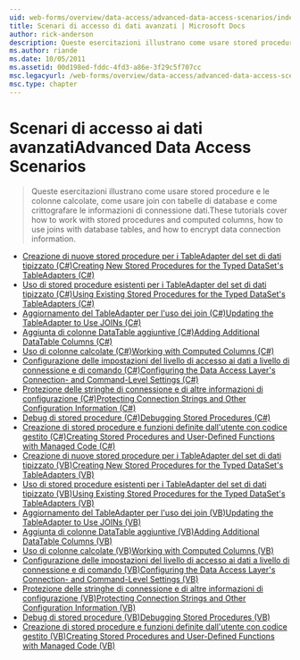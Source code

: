 ```yaml
---
uid: web-forms/overview/data-access/advanced-data-access-scenarios/index
title: Scenari di accesso di dati avanzati | Microsoft Docs
author: rick-anderson
description: Queste esercitazioni illustrano come usare stored procedure e le colonne calcolate e come usare join con tabelle di database come crittografare le informazioni di connessione dati...
ms.author: riande
ms.date: 10/05/2011
ms.assetid: 00d198ed-fddc-4fd3-a86e-3f29c5f707cc
msc.legacyurl: /web-forms/overview/data-access/advanced-data-access-scenarios
msc.type: chapter
---
```

<a name="advanced-data-access-scenarios"></a><span data-ttu-id="bb7b4-103">Scenari di accesso ai dati avanzati</span><span class="sxs-lookup"><span data-stu-id="bb7b4-103">Advanced Data Access Scenarios</span></span>
====================
> <span data-ttu-id="bb7b4-104">Queste esercitazioni illustrano come usare stored procedure e le colonne calcolate, come usare join con tabelle di database e come crittografare le informazioni di connessione dati.</span><span class="sxs-lookup"><span data-stu-id="bb7b4-104">These tutorials cover how to work with stored procedures and computed columns, how to use joins with database tables, and how to encrypt data connection information.</span></span>


- [<span data-ttu-id="bb7b4-105">Creazione di nuove stored procedure per i TableAdapter del set di dati tipizzato (C#)</span><span class="sxs-lookup"><span data-stu-id="bb7b4-105">Creating New Stored Procedures for the Typed DataSet's TableAdapters (C#)</span></span>](creating-new-stored-procedures-for-the-typed-dataset-s-tableadapters-cs.md)
- [<span data-ttu-id="bb7b4-106">Uso di stored procedure esistenti per i TableAdapter del set di dati tipizzato (C#)</span><span class="sxs-lookup"><span data-stu-id="bb7b4-106">Using Existing Stored Procedures for the Typed DataSet's TableAdapters (C#)</span></span>](using-existing-stored-procedures-for-the-typed-dataset-s-tableadapters-cs.md)
- [<span data-ttu-id="bb7b4-107">Aggiornamento del TableAdapter per l'uso dei join (C#)</span><span class="sxs-lookup"><span data-stu-id="bb7b4-107">Updating the TableAdapter to Use JOINs (C#)</span></span>](updating-the-tableadapter-to-use-joins-cs.md)
- [<span data-ttu-id="bb7b4-108">Aggiunta di colonne DataTable aggiuntive (C#)</span><span class="sxs-lookup"><span data-stu-id="bb7b4-108">Adding Additional DataTable Columns (C#)</span></span>](adding-additional-datatable-columns-cs.md)
- [<span data-ttu-id="bb7b4-109">Uso di colonne calcolate (C#)</span><span class="sxs-lookup"><span data-stu-id="bb7b4-109">Working with Computed Columns (C#)</span></span>](working-with-computed-columns-cs.md)
- [<span data-ttu-id="bb7b4-110">Configurazione delle impostazioni del livello di accesso ai dati a livello di connessione e di comando (C#)</span><span class="sxs-lookup"><span data-stu-id="bb7b4-110">Configuring the Data Access Layer's Connection- and Command-Level Settings (C#)</span></span>](configuring-the-data-access-layer-s-connection-and-command-level-settings-cs.md)
- [<span data-ttu-id="bb7b4-111">Protezione delle stringhe di connessione e di altre informazioni di configurazione (C#)</span><span class="sxs-lookup"><span data-stu-id="bb7b4-111">Protecting Connection Strings and Other Configuration Information (C#)</span></span>](protecting-connection-strings-and-other-configuration-information-cs.md)
- [<span data-ttu-id="bb7b4-112">Debug di stored procedure (C#)</span><span class="sxs-lookup"><span data-stu-id="bb7b4-112">Debugging Stored Procedures (C#)</span></span>](debugging-stored-procedures-cs.md)
- [<span data-ttu-id="bb7b4-113">Creazione di stored procedure e funzioni definite dall'utente con codice gestito (C#)</span><span class="sxs-lookup"><span data-stu-id="bb7b4-113">Creating Stored Procedures and User-Defined Functions with Managed Code (C#)</span></span>](creating-stored-procedures-and-user-defined-functions-with-managed-code-cs.md)
- [<span data-ttu-id="bb7b4-114">Creazione di nuove stored procedure per i TableAdapter del set di dati tipizzato (VB)</span><span class="sxs-lookup"><span data-stu-id="bb7b4-114">Creating New Stored Procedures for the Typed DataSet's TableAdapters (VB)</span></span>](creating-new-stored-procedures-for-the-typed-dataset-s-tableadapters-vb.md)
- [<span data-ttu-id="bb7b4-115">Uso di stored procedure esistenti per i TableAdapter del set di dati tipizzato (VB)</span><span class="sxs-lookup"><span data-stu-id="bb7b4-115">Using Existing Stored Procedures for the Typed DataSet's TableAdapters (VB)</span></span>](using-existing-stored-procedures-for-the-typed-dataset-s-tableadapters-vb.md)
- [<span data-ttu-id="bb7b4-116">Aggiornamento del TableAdapter per l'uso dei join (VB)</span><span class="sxs-lookup"><span data-stu-id="bb7b4-116">Updating the TableAdapter to Use JOINs (VB)</span></span>](updating-the-tableadapter-to-use-joins-vb.md)
- [<span data-ttu-id="bb7b4-117">Aggiunta di colonne DataTable aggiuntive (VB)</span><span class="sxs-lookup"><span data-stu-id="bb7b4-117">Adding Additional DataTable Columns (VB)</span></span>](adding-additional-datatable-columns-vb.md)
- [<span data-ttu-id="bb7b4-118">Uso di colonne calcolate (VB)</span><span class="sxs-lookup"><span data-stu-id="bb7b4-118">Working with Computed Columns (VB)</span></span>](working-with-computed-columns-vb.md)
- [<span data-ttu-id="bb7b4-119">Configurazione delle impostazioni del livello di accesso ai dati a livello di connessione e di comando (VB)</span><span class="sxs-lookup"><span data-stu-id="bb7b4-119">Configuring the Data Access Layer's Connection- and Command-Level Settings (VB)</span></span>](configuring-the-data-access-layer-s-connection-and-command-level-settings-vb.md)
- [<span data-ttu-id="bb7b4-120">Protezione delle stringhe di connessione e di altre informazioni di configurazione (VB)</span><span class="sxs-lookup"><span data-stu-id="bb7b4-120">Protecting Connection Strings and Other Configuration Information (VB)</span></span>](protecting-connection-strings-and-other-configuration-information-vb.md)
- [<span data-ttu-id="bb7b4-121">Debug di stored procedure (VB)</span><span class="sxs-lookup"><span data-stu-id="bb7b4-121">Debugging Stored Procedures (VB)</span></span>](debugging-stored-procedures-vb.md)
- [<span data-ttu-id="bb7b4-122">Creazione di stored procedure e funzioni definite dall'utente con codice gestito (VB)</span><span class="sxs-lookup"><span data-stu-id="bb7b4-122">Creating Stored Procedures and User-Defined Functions with Managed Code (VB)</span></span>](creating-stored-procedures-and-user-defined-functions-with-managed-code-vb.md)
